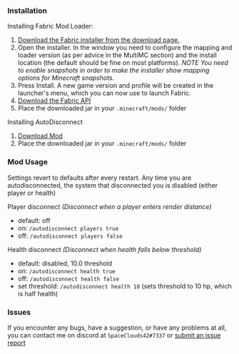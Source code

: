 ### Installation
Installing Fabric Mod Loader:
1. [Download the Fabric installer from the download page.](https://fabricmc.net/use/)
2. Open the installer. In the window you need to configure the mapping and loader version (as per advice in the MultiMC section) and the install location (the default should be fine on most platforms).
*NOTE You need to enable snapshots in order to make the installer show mapping options for Minecraft snapshots.*
3. Press Install. A new game version and profile will be created in the launcher's menu, which you can now use to launch Fabric.
4. [Download the Fabric API](https://www.curseforge.com/minecraft/mc-mods/fabric-api/files)
5. Place the downloaded jar in your `.minecraft/mods/` folder

Installing AutoDisconnect
1. [Download Mod](https://github.com/SpaceClouds42/AutoDisconnect/releases/)
2. Place the downloaded jar in your `.minecraft/mods/` folder

### Mod Usage
Settings revert to defaults after every restart. Any time you are autodisconnected, the system that disconnected you is disabled (either player or health)

Player disconnect *(Disconnect when a player enters render distance)*
 - default: off
 - on: `/autodisconnect players true`
 - off: `/autodisconnect players false`

Health disconnect *(Disconnect when health falls below threshold)*
 - default: disabled, 10.0 threshold
 - on: `/autodisconnect health true`
 - off: `/autodisconnect health false`
 - set threshold: `/autodisconnect health 10` (sets threshold to 10 hp, which is half health)

### Issues
If you encounter any bugs, have a suggestion, or have any problems at all, you can contact me on discord at `SpaceClouds42#7337` or [submit an issue report](https://github.com/SpaceClouds42/AutoDisconnect/issues)
